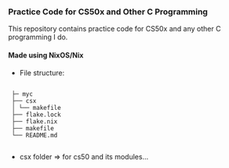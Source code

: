 ### Practice Code for CS50x and Other C Programming

This repository contains practice code for CS50x and any other C programming I do.

#### Made using NixOS/Nix

- File structure:

```

 ├─ myc
 ├── csx
 │ └── makefile
 ├── flake.lock
 ├── flake.nix
 ├── makefile
 └── README.md
 
```



 - csx folder => for cs50 and its modules...
